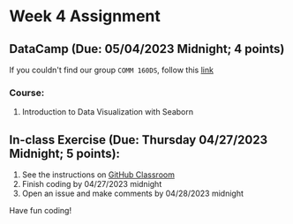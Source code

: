 # Week 4 Assignment 

## DataCamp (Due: 05/04/2023 Midnight; 4 points)

If you couldn't find our group `COMM 160DS`, follow this [link](https://support.datacamp.com/hc/en-us/articles/4409828327959-Navigating-DataCamp-Learn-Workspace-Certification-Groups)

### Course:

1.  Introduction to Data Visualization with Seaborn

## In-class Exercise (Due: Thursday 04/27/2023 Midnight; 5 points):

1. See the instructions on [GitHub Classroom](https://classroom.github.com/a/dzaORAq5)
2. Finish coding by 04/27/2023 midnight
3. Open an issue and make comments by 04/28/2023 midnight

Have fun coding! 
